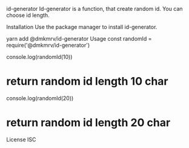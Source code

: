 id-generator
Id-generator is a function, that create random id. You can choose id length.

Installation
Use the package manager to install id-generator.

yarn add @dmkmrv/id-generator
Usage
const randomId = require('@dmkmrv/id-generator')

console.log(randomId(10))
# return random id length 10 char

console.log(randomId(20))
# return random id length 20 char
License
ISC